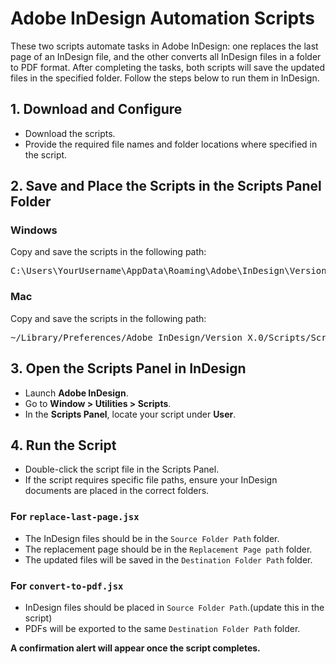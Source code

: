 <h1>Adobe InDesign Automation Scripts</h1>

<p>
These two scripts automate tasks in Adobe InDesign: one replaces the last page of an InDesign file, 
and the other converts all InDesign files in a folder to PDF format. After completing the tasks, 
both scripts will save the updated files in the specified folder. Follow the steps below to run them in InDesign.
</p>

<h2>1. Download and Configure</h2>
<ul>
    <li>Download the scripts.</li>
    <li>Provide the required file names and folder locations where specified in the script.</li>
</ul>

<h2>2. Save and Place the Scripts in the Scripts Panel Folder</h2>

<h3>Windows</h3>
<p>Copy and save the scripts in the following path:</p>
<pre>C:\Users\YourUsername\AppData\Roaming\Adobe\InDesign\Version X.0\Scripts\Scripts Panel\</pre>

<h3>Mac</h3>
<p>Copy and save the scripts in the following path:</p>
<pre>~/Library/Preferences/Adobe InDesign/Version X.0/Scripts/Scripts Panel/</pre>

<h2>3. Open the Scripts Panel in InDesign</h2>
<ul>
    <li>Launch <strong>Adobe InDesign</strong>.</li>
    <li>Go to <strong>Window > Utilities > Scripts</strong>.</li>
    <li>In the <strong>Scripts Panel</strong>, locate your script under <strong>User</strong>.</li>
</ul>

<h2>4. Run the Script</h2>
<ul>
    <li>Double-click the script file in the Scripts Panel.</li>
    <li>If the script requires specific file paths, ensure your InDesign documents are placed in the correct folders.</li>
</ul>

<h3>For <code>replace-last-page.jsx</code></h3>
<ul>
    <li>The InDesign files should be in the <code>Source Folder Path</code> folder.</li>
    <li>The replacement page should be in the <code>Replacement Page path</code> folder.</li>
    <li>The updated files will be saved in the <code>Destination Folder Path</code> folder.</li>
</ul>

<h3>For <code>convert-to-pdf.jsx</code></h3>
<ul>
    <li>InDesign files should be placed in <code>Source Folder Path</code>.(update this in the script)</li>
    <li>PDFs will be exported to the same <code>Destination Folder Path</code> folder.</li>
</ul>

<p><strong>A confirmation alert will appear once the script completes.</strong></p>
